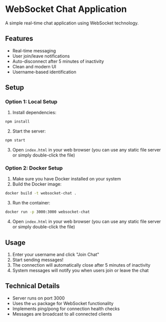 # WebSocket Chat Application

A simple real-time chat application using WebSocket technology.

## Features

- Real-time messaging
- User join/leave notifications
- Auto-disconnect after 5 minutes of inactivity
- Clean and modern UI
- Username-based identification

## Setup

### Option 1: Local Setup

1. Install dependencies:
```bash
npm install
```

2. Start the server:
```bash
npm start
```

3. Open `index.html` in your web browser (you can use any static file server or simply double-click the file)

### Option 2: Docker Setup

1. Make sure you have Docker installed on your system
2. Build the Docker image:
```bash
docker build -t websocket-chat .
```

3. Run the container:
```bash
docker run -p 3000:3000 websocket-chat
```

4. Open `index.html` in your web browser (you can use any static file server or simply double-click the file)

## Usage

1. Enter your username and click "Join Chat"
2. Start sending messages!
3. The connection will automatically close after 5 minutes of inactivity
4. System messages will notify you when users join or leave the chat

## Technical Details

- Server runs on port 3000
- Uses the `ws` package for WebSocket functionality
- Implements ping/pong for connection health checks
- Messages are broadcast to all connected clients